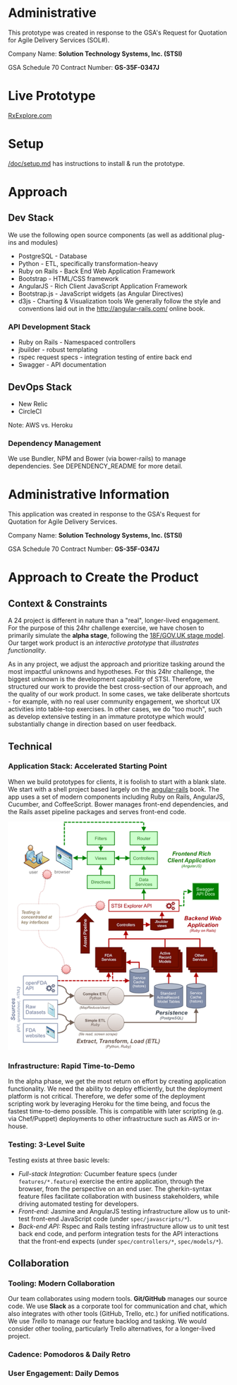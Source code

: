 
# Administrative 
This prototype was created in response to the GSA's Request for Quotation for Agile Delivery Services (SOL#).

Company Name: **Solution Technology Systems, Inc. (STSI)**

GSA Schedule 70 Contract Number: **GS-35F-0347J** 

# Live Prototype
[RxExplore.com](http://www.RxExplore.com/)

# Setup
[/doc/setup.md]( doc/setup.md) has instructions to install & run the prototype.

# Approach

## Dev Stack

We use the following open source components (as well as additional plug-ins and modules)
 * PostgreSQL - Database
 * Python - ETL, specifically transformation-heavy
 * Ruby on Rails - Back End Web Application Framework
 * Bootstrap - HTML/CSS framework
 * AngularJS - Rich Client JavaScript Application Framework
 * Bootstrap.js - JavaScript widgets (as Angular Directives)
 * d3js - Charting & Visualization tools
We generally follow the style and conventions laid out in the http://angular-rails.com/ online book. 


### API Development Stack
 * Ruby on Rails - Namespaced controllers
 * jbuilder - robust templating
 * rspec request specs - integration testing of entire back end
 * Swagger - API documentation


## DevOps Stack
 * New Relic
 * CircleCI

Note: AWS vs. Heroku

### Dependency Management
We use Bundler, NPM and Bower (via bower-rails) to manage dependencies. See DEPENDENCY_README for more detail.

# Administrative Information
This application was created in response to the GSA's Request for Quotation for Agile Delivery Services.

Company Name: **Solution Technology Systems, Inc. (STSI)**

GSA Schedule 70 Contract Number: **GS-35F-0347J** 

# Approach to Create the Product

## Context & Constraints
A 24 project is different in nature than a "real", longer-lived engagement. For the purpose of this 24hr challenge exercise, we have chosen to primarily simulate the **alpha stage**, following the [18F/GOV.UK stage model](https://www.gov.uk/service-manual/phases). Our target work product is an *interactive prototype* that *illustrates functionality*. 

As in any project, we adjust the approach and prioritize tasking around the most impactful unknowns and hypotheses. For this 24hr challenge, the biggest unknown is the development capability of STSI. Therefore, we structured our work to provide the best cross-section of our approach, and the quality of our work product. In some cases, we take deliberate shortcuts - for example, with no real user community engagement, we shortcut UX activities into table-top exercises. In other cases, we do "too much", such as develop extensive testing in an immature prototype which would substantially change in direction based on user feedback. 

## Technical 

### Application Stack: Accelerated Starting Point
When we build prototypes for clients, it is foolish to start with a blank slate. We start with a shell project based largely on the [angular-rails](http://angular-rails.com/) book. The app uses a set of modern components including Ruby on Rails, AngularJS, Cucumber, and CoffeeScript. Bower manages front-end dependencies, and the Rails asset pipeline packages and serves front-end code.

![Solution Overview](/doc/solution/application_overview.png?raw=true)

### Infrastructure: Rapid Time-to-Demo
In the alpha phase, we get the most return on effort by creating application functionality. We need the ability to deploy efficiently, but the deployment platform is not critical. Therefore, we defer some of the deployment scripting work by leveraging Heroku for the time being, and focus the fastest time-to-demo possible. This is compatible with later scripting (e.g. via Chef/Puppet) deployments to other infrastructure such as AWS or in-house.

### Testing: 3-Level Suite
Testing exists at three basic levels: 
- *Full-stack Integration:* Cucumber feature specs (under `features/*.feature`) exercise the entire application, through the browser, from the perspective on an end user. The gherkin-syntax feature files facilitate collaboration with business stakeholders, while driving automated testing for developers.
- *Front-end:* Jasmine and AngularJS testing infrastructure allow us to unit-test front-end JavaScript code (under `spec/javascripts/*`).
- *Back-end API:* Rspec and Rails testing infrastructure allow us to unit test back end code, and perform integration tests for the API interactions that the front-end expects (under `spec/controllers/*`, `spec/models/*`).

## Collaboration

### Tooling: Modern Collaboration
Our team collaborates using modern tools. **Git/GitHub** manages our source code. We use **Slack** as a corporate tool for communication and chat, which also integrates with other tools (GitHub, Trello, etc.) for unified notifications. We use *Trello* to manage our feature backlog and tasking. We would consider other tooling, particularly Trello alternatives, for a longer-lived project.

### Cadence: Pomodoros & Daily Retro

### User Engagement: Daily Demos














